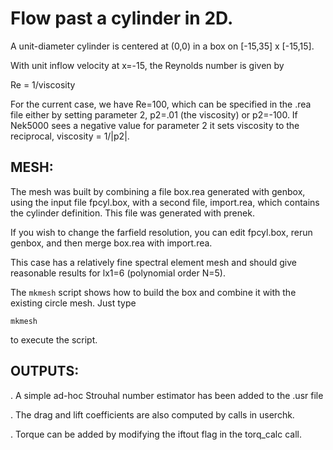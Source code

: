 # Flow past a cylinder in 2D.

A unit-diameter cylinder is centered at (0,0) in a box on [-15,35] x [-15,15].

With unit inflow velocity at x=-15, the Reynolds number is given by

  Re = 1/viscosity

For the current case, we have Re=100, which can be specified in the
.rea file either by setting parameter 2, p2=.01 (the viscosity) or 
p2=-100.  If Nek5000 sees a negative value for parameter 2 it sets
viscosity to the reciprocal, viscosity = 1/|p2|.

## MESH:

The mesh was built by combining a file box.rea generated with genbox, 
using the input file fpcyl.box, with a second file, import.rea, which
contains the cylinder definition.  This file was generated with prenek.

If you wish to change the farfield resolution, you can edit fpcyl.box,
rerun genbox, and then merge box.rea with import.rea.

This case has a relatively fine spectral element mesh and should give
reasonable results for lx1=6 (polynomial order N=5).

The `mkmesh` script shows how to build the box and combine it with
the existing circle mesh.   Just type 

`mkmesh`

to execute the script.

## OUTPUTS:

 . A simple ad-hoc Strouhal number estimator has been added to the .usr file 

 . The drag and lift coefficients are also computed by calls in userchk.

 . Torque can be added by modifying the iftout flag in the torq_calc call.



